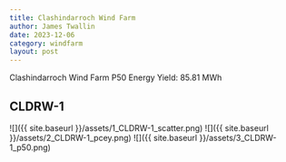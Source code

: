 ```yaml
---
title: Clashindarroch Wind Farm
author: James Twallin
date: 2023-12-06
category: windfarm
layout: post
---
```

Clashindarroch Wind Farm P50 Energy Yield: 85.81 MWh

CLDRW-1
-------------
![]({{ site.baseurl }}/assets/1_CLDRW-1_scatter.png)
![]({{ site.baseurl }}/assets/2_CLDRW-1_pcey.png)
![]({{ site.baseurl }}/assets/3_CLDRW-1_p50.png)

